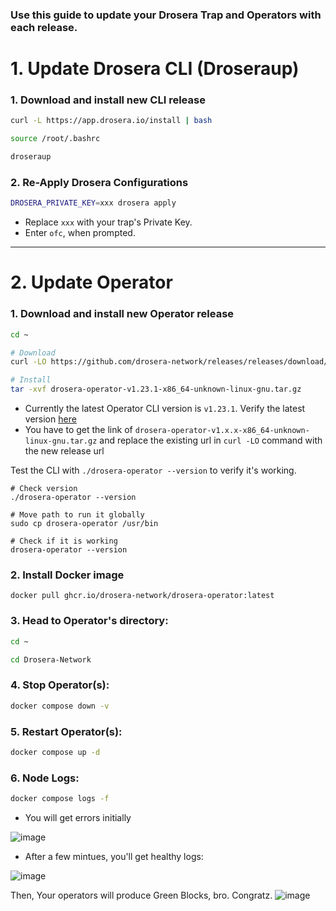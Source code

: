 ### Use this guide to update your Drosera Trap and Operators with each release.

# 1. Update Drosera CLI (Droseraup)
### 1. Download and install new CLI release
```bash
curl -L https://app.drosera.io/install | bash
```
```bash
source /root/.bashrc
```
```bash
droseraup
```

### 2. Re-Apply Drosera Configurations
```bash
DROSERA_PRIVATE_KEY=xxx drosera apply
```
* Replace `xxx` with your trap's Private Key.
* Enter `ofc`, when prompted.

---

# 2. Update Operator
### 1. Download and install new Operator release
```bash
cd ~
```
```bash
# Download
curl -LO https://github.com/drosera-network/releases/releases/download/v1.23.1/drosera-operator-v1.23.1-x86_64-unknown-linux-gnu.tar.gz

# Install
tar -xvf drosera-operator-v1.23.1-x86_64-unknown-linux-gnu.tar.gz
```
* Currently the latest Operator CLI version is `v1.23.1`. Verify the latest version [here](https://github.com/drosera-network/releases/releases)
* You have to get the link of `drosera-operator-v1.x.x-x86_64-unknown-linux-gnu.tar.gz` and replace the existing url in `curl -LO` command with the new release url

Test the CLI with `./drosera-operator --version` to verify it's working.
```console
# Check version
./drosera-operator --version

# Move path to run it globally
sudo cp drosera-operator /usr/bin

# Check if it is working
drosera-operator --version
```

### 2. Install Docker image
```
docker pull ghcr.io/drosera-network/drosera-operator:latest
```

### 3. Head to Operator's directory:
```bash
cd ~
```
```bash
cd Drosera-Network
```

### 4. Stop Operator(s):
```bash
docker compose down -v
```

### 5. Restart Operator(s):
```bash
docker compose up -d
```

### 6. Node Logs:
```bash
docker compose logs -f
```
* You will get errors initially

![image](https://github.com/user-attachments/assets/c4af432a-cb30-412a-abe4-0e5d0fd5f6ac)

* After a few mintues, you'll get healthy logs:

![image](https://github.com/user-attachments/assets/418229a7-5462-46bd-b81f-a18996a3c822)

Then, Your operators will produce Green Blocks, bro. Congratz.
![image](https://github.com/user-attachments/assets/669b4048-3952-4079-95e1-58dd279e194c)

